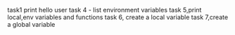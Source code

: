 task1 print hello user
task 4 - list environment variables
task 5,print local,env variables and functions
task 6, create a local variable
task 7,create a global variable
